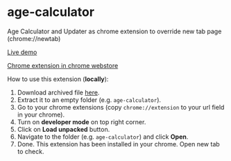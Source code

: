 # age-calculator

Age Calculator and Updater as chrome extension to override new tab page (chrome://newtab)

[Live demo](https://age.rofi.link)

[Chrome extension in chrome webstore][2]

How to use this extension (**locally**):

1. Download archived file [here][1].
2. Extract it to an empty folder (e.g. `age-calculator`).
3. Go to your chrome extensions (copy `chrome://extension` to your url field in your chrome).
4. Turn on **developer mode** on top right corner.
5. Click on **Load unpacked** button.
6. Navigate to the folder (e.g. `age-calculator`) and click **Open**.
7. Done. This extension has been installed in your chrome. Open new tab to check.

[1]: ../../raw/master/age-calculator-2-2-0.zip
[2]: https://rofi.link/age-calc
